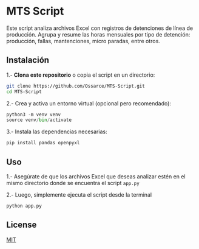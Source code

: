 # MTS Script

Este script analiza archivos Excel con registros de detenciones de línea de producción. Agrupa y resume las horas mensuales por tipo de detención: producción, fallas, mantenciones, micro paradas, entre otros.

## Instalación

1.- **Clona este repositorio** o copia el script en un directorio:
```bash
git clone https://github.com/Ossarce/MTS-Script.git
cd MTS-Script
```

2.- Crea y activa un entorno virtual (opcional pero recomendado):
```python
python3 -m venv venv
source venv/bin/activate
```

3.- Instala las dependencias necesarias:
```python
pip install pandas openpyxl
```

## Uso

1.- Asegúrate de que los archivos Excel que deseas analizar estén en el mismo directorio donde se encuentra el script ```app.py```

2.- Luego, simplemente ejecuta el script desde la terminal 
``` python 
python app.py
```

## License

[MIT](https://choosealicense.com/licenses/mit/)